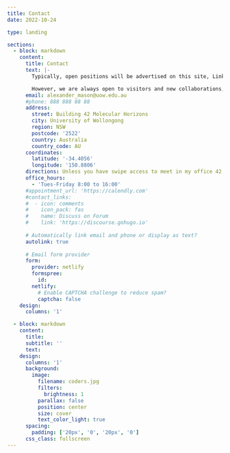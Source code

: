 ```yaml
---
title: Contact
date: 2022-10-24

type: landing

sections:
  - block: markdown
    content:
      title: Contact
      text: |-
        Typically, open positions will be advertised on this site, LinkedIn, and Twitter. The group is not currently in a position to recruit researchers without their own funding.

        However, we are always open to visitors and new collaborations, so drop us a line!
      email: alexander_mason@uow.edu.au
      #phone: 888 888 88 88
      address:
        street: Building 42 Molecular Horizons
        city: University of Wollongong
        region: NSW
        postcode: '2522'
        country: Australia
        country_code: AU
      coordinates:
        latitude: '-34.4056'
        longitude: '150.8806'
      directions: Unless you have swipe access to meet in my office 42.113, I will meet you in the foyer of Building 42.
      office_hours:
        - 'Tues-Friday 8:00 to 16:00'
      #appointment_url: 'https://calendly.com'
      #contact_links:
      #  - icon: comments
      #    icon_pack: fas
      #    name: Discuss on Forum
      #    link: 'https://discourse.gohugo.io'
    
      # Automatically link email and phone or display as text?
      autolink: true
    
      # Email form provider
      form:
        provider: netlify
        formspree:
          id:
        netlify:
          # Enable CAPTCHA challenge to reduce spam?
          captcha: false
    design:
      columns: '1'

  - block: markdown
    content:
      title:
      subtitle: ''
      text:
    design:
      columns: '1'
      background:
        image: 
          filename: coders.jpg
          filters:
            brightness: 1
          parallax: false
          position: center
          size: cover
          text_color_light: true
      spacing:
        padding: ['20px', '0', '20px', '0']
      css_class: fullscreen
---
```

